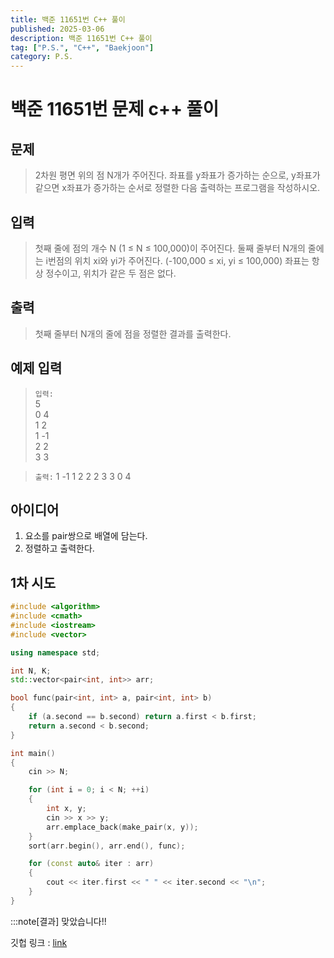 ```yaml
---
title: 백준 11651번 C++ 풀이 
published: 2025-03-06
description: 백준 11651번 C++ 풀이
tag: ["P.S.", "C++", "Baekjoon"]
category: P.S.
---
```


# 백준 11651번 문제 c++ 풀이

## 문제 

> 2차원 평면 위의 점 N개가 주어진다. 좌표를 y좌표가 증가하는 순으로, y좌표가 같으면 x좌표가 증가하는 순서로 정렬한 다음 출력하는 프로그램을 작성하시오.

## 입력

> 첫째 줄에 점의 개수 N (1 ≤ N ≤ 100,000)이 주어진다. 둘째 줄부터 N개의 줄에는 i번점의 위치 xi와 yi가 주어진다. (-100,000 ≤ xi, yi ≤ 100,000) 좌표는 항상 정수이고, 위치가 같은 두 점은 없다.

## 출력

> 첫째 줄부터 N개의 줄에 점을 정렬한 결과를 출력한다.

## 예제 입력

> `입력:`  
> 5  
>0 4  
>1 2  
>1 -1  
>2 2  
>3 3  

>`출력:`
> 1 -1
> 1 2
> 2 2
> 3 3
> 0 4

## 아이디어

1. 요소를 pair쌍으로 배열에 담는다.
2. 정렬하고 출력한다.

## 1차 시도

```cpp
#include <algorithm>
#include <cmath>
#include <iostream>
#include <vector>

using namespace std;

int N, K;
std::vector<pair<int, int>> arr;

bool func(pair<int, int> a, pair<int, int> b)
{
    if (a.second == b.second) return a.first < b.first;
    return a.second < b.second;
}

int main()
{
    cin >> N;

    for (int i = 0; i < N; ++i)
    {
        int x, y;
        cin >> x >> y;
        arr.emplace_back(make_pair(x, y));
    }
    sort(arr.begin(), arr.end(), func);

    for (const auto& iter : arr)
    {
        cout << iter.first << " " << iter.second << "\n";
    }
}
```

:::note[결과]
맞았습니다!!


깃헙 링크 : [link](https://github.com/Ushio-Hayase/Baekjoon/tree/main/%EB%B0%B1%EC%A4%80/Silver/11651.%E2%80%85%EC%A2%8C%ED%91%9C%E2%80%85%EC%A0%95%EB%A0%AC%ED%95%98%EA%B8%B0%E2%80%852)